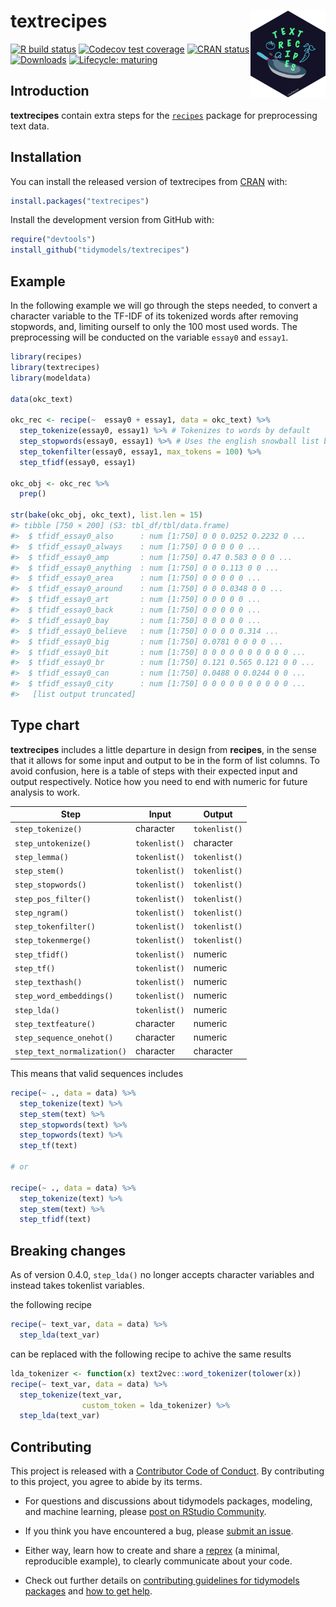 
<!-- README.md is generated from README.Rmd. Please edit that file -->

# textrecipes <a href='https://textrecipes.tidymodels.org'><img src='man/figures/logo.png' align="right" height="139" /></a>

<!-- badges: start -->

[![R build
status](https://github.com/tidymodels/textrecipes/workflows/R-CMD-check/badge.svg)](https://github.com/tidymodels/textrecipes/actions)
[![Codecov test
coverage](https://codecov.io/gh/tidymodels/textrecipes/branch/main/graph/badge.svg)](https://codecov.io/github/tidymodels/textrecipes?branch=main)
[![CRAN
status](http://www.r-pkg.org/badges/version/textrecipes)](https://CRAN.R-project.org/package=textrecipes)
[![Downloads](http://cranlogs.r-pkg.org/badges/textrecipes)](https://CRAN.R-project.org/package=textrecipes)
[![Lifecycle:
maturing](https://img.shields.io/badge/lifecycle-maturing-blue.svg)](https://lifecycle.r-lib.org/articles/stages.html)
<!-- badges: end -->

## Introduction

**textrecipes** contain extra steps for the
[`recipes`](https://CRAN.R-project.org/package=recipes) package for
preprocessing text data.

## Installation

You can install the released version of textrecipes from
[CRAN](https://CRAN.R-project.org) with:

``` r
install.packages("textrecipes")
```

Install the development version from GitHub with:

``` r
require("devtools")
install_github("tidymodels/textrecipes")
```

## Example

In the following example we will go through the steps needed, to convert
a character variable to the TF-IDF of its tokenized words after removing
stopwords, and, limiting ourself to only the 100 most used words. The
preprocessing will be conducted on the variable `essay0` and `essay1`.

``` r
library(recipes)
library(textrecipes)
library(modeldata)

data(okc_text)

okc_rec <- recipe(~  essay0 + essay1, data = okc_text) %>%
  step_tokenize(essay0, essay1) %>% # Tokenizes to words by default
  step_stopwords(essay0, essay1) %>% # Uses the english snowball list by default
  step_tokenfilter(essay0, essay1, max_tokens = 100) %>%
  step_tfidf(essay0, essay1)
   
okc_obj <- okc_rec %>%
  prep()
   
str(bake(okc_obj, okc_text), list.len = 15)
#> tibble [750 × 200] (S3: tbl_df/tbl/data.frame)
#>  $ tfidf_essay0_also      : num [1:750] 0 0 0.0252 0.2232 0 ...
#>  $ tfidf_essay0_always    : num [1:750] 0 0 0 0 0 ...
#>  $ tfidf_essay0_amp       : num [1:750] 0.47 0.583 0 0 0 ...
#>  $ tfidf_essay0_anything  : num [1:750] 0 0 0.113 0 0 ...
#>  $ tfidf_essay0_area      : num [1:750] 0 0 0 0 0 ...
#>  $ tfidf_essay0_around    : num [1:750] 0 0 0.0348 0 0 ...
#>  $ tfidf_essay0_art       : num [1:750] 0 0 0 0 0 ...
#>  $ tfidf_essay0_back      : num [1:750] 0 0 0 0 0 ...
#>  $ tfidf_essay0_bay       : num [1:750] 0 0 0 0 0 ...
#>  $ tfidf_essay0_believe   : num [1:750] 0 0 0 0 0.314 ...
#>  $ tfidf_essay0_big       : num [1:750] 0.0781 0 0 0 0 ...
#>  $ tfidf_essay0_bit       : num [1:750] 0 0 0 0 0 0 0 0 0 0 ...
#>  $ tfidf_essay0_br        : num [1:750] 0.121 0.565 0.121 0 0 ...
#>  $ tfidf_essay0_can       : num [1:750] 0.0488 0 0.0244 0 0 ...
#>  $ tfidf_essay0_city      : num [1:750] 0 0 0 0 0 0 0 0 0 0 ...
#>   [list output truncated]
```

## Type chart

**textrecipes** includes a little departure in design from **recipes**,
in the sense that it allows for some input and output to be in the form
of list columns. To avoid confusion, here is a table of steps with their
expected input and output respectively. Notice how you need to end with
numeric for future analysis to work.

| Step                        | Input         | Output        |
|-----------------------------|---------------|---------------|
| `step_tokenize()`           | character     | `tokenlist()` |
| `step_untokenize()`         | `tokenlist()` | character     |
| `step_lemma()`              | `tokenlist()` | `tokenlist()` |
| `step_stem()`               | `tokenlist()` | `tokenlist()` |
| `step_stopwords()`          | `tokenlist()` | `tokenlist()` |
| `step_pos_filter()`         | `tokenlist()` | `tokenlist()` |
| `step_ngram()`              | `tokenlist()` | `tokenlist()` |
| `step_tokenfilter()`        | `tokenlist()` | `tokenlist()` |
| `step_tokenmerge()`         | `tokenlist()` | `tokenlist()` |
| `step_tfidf()`              | `tokenlist()` | numeric       |
| `step_tf()`                 | `tokenlist()` | numeric       |
| `step_texthash()`           | `tokenlist()` | numeric       |
| `step_word_embeddings()`    | `tokenlist()` | numeric       |
| `step_lda()`                | `tokenlist()` | numeric       |
| `step_textfeature()`        | character     | numeric       |
| `step_sequence_onehot()`    | character     | numeric       |
| `step_text_normalization()` | character     | character     |

This means that valid sequences includes

``` r
recipe(~ ., data = data) %>%
  step_tokenize(text) %>%
  step_stem(text) %>%
  step_stopwords(text) %>%
  step_topwords(text) %>%
  step_tf(text)

# or

recipe(~ ., data = data) %>%
  step_tokenize(text) %>%
  step_stem(text) %>%
  step_tfidf(text)
```

## Breaking changes

As of version 0.4.0, `step_lda()` no longer accepts character variables
and instead takes tokenlist variables.

the following recipe

``` r
recipe(~ text_var, data = data) %>%
  step_lda(text_var)
```

can be replaced with the following recipe to achive the same results

``` r
lda_tokenizer <- function(x) text2vec::word_tokenizer(tolower(x))
recipe(~ text_var, data = data) %>%
  step_tokenize(text_var, 
                custom_token = lda_tokenizer) %>%
  step_lda(text_var)
```

## Contributing

This project is released with a [Contributor Code of
Conduct](https://contributor-covenant.org/version/2/0/CODE_OF_CONDUCT.html).
By contributing to this project, you agree to abide by its terms.

-   For questions and discussions about tidymodels packages, modeling,
    and machine learning, please [post on RStudio
    Community](https://community.rstudio.com/new-topic?category_id=15&tags=tidymodels,question).

-   If you think you have encountered a bug, please [submit an
    issue](https://github.com/tidymodels/textrecipes/issues).

-   Either way, learn how to create and share a
    [reprex](https://reprex.tidyverse.org/articles/articles/learn-reprex.html)
    (a minimal, reproducible example), to clearly communicate about your
    code.

-   Check out further details on [contributing guidelines for tidymodels
    packages](https://www.tidymodels.org/contribute/) and [how to get
    help](https://www.tidymodels.org/help/).
